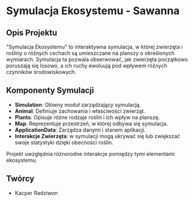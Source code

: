 # Symulacja Ekosystemu - Sawanna

## Opis Projektu
"Symulacja Ekosystemu" to interaktywna symulacja, w której zwierzęta i rośliny o różnych cechach są umieszczane na planszy o określonych wymiarach. Symulacja ta pozwala obserwować, jak zwierzęta początkowo poruszają się losowo, a ich ruchy ewoluują pod wpływem różnych czynników środowiskowych.

## Komponenty Symulacji
- **Simulation**: Główny moduł zarządzający symulacją.
- **Animal**: Definiuje zachowania i właściwości zwierząt.
- **Plants**: Opisuje różne rodzaje roślin i ich wpływ na planszę.
- **Map**: Reprezentuje przestrzeń, w której odbywa się symulacja.
- **ApplicationData**: Zarządza danymi i stanem aplikacji.
- **Interakcje Zwierzęta**: w symulacji mogą ukrywać się lub zwiększać swoje statystyki dzięki obecności roślin.

Projekt uwzględnia różnorodne interakcje pomiędzy tymi elementami ekosystemu.

## Twórcy
- Kacper Radziwon

